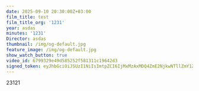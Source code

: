```yaml
---
date: 2025-09-10 20:30:00Z+03:00
film_title: test
film_title_org: '1231'
year: asdas
minutes: '1231'
Director: asdas
thumbnail: /img/og-default.jpg
feature_image: /img/og-default.jpg
show_watch_button: true
video_id: 6799329e49d585252f581311c19642d3
signed_token: eyJhbGciOiJSUzI1NiIsImtpZCI6IjMxMzAxMDQ4ZmE2NjkwNTllZmY1ZjFiNGFiNmQxOGMwIn0.eyJzdWIiOiI2Nzk5MzI5ZTQ5ZDU4NTI1MmY1ODEzMTFjMTk2NDJkMyIsImtpZCI6IjMxMzAxMDQ4ZmE2NjkwNTllZmY1ZjFiNGFiNmQxOGMwIiwiZXhwIjoiMTc1NzYyMjc4NCIsIm5iZiI6IjE3NTc1MzI3ODQifQ.C9JyPh1Mt6T4AUtcCZhoIKCmMn4gEbrKcyJnM057hroe8UsVzjIURsRWZ6lwaUsuUu2nI4KMgEd6aM1hs1ptQFOhx4VZciM4WuvEjIKrAnrr3mIpicTaXP1pEXvdEjj48sltSJj-25vUvDjnnRKXrILuccIclN6h8x9uzvKPYetW3SP_p_AeWNh0x8szbxE1TnsWP_6W3T2kHPVxnxAP1Rfgw09q9P7dG51yZ_BeiDc6CMjsYiRCl4ofA_fsH8yBe7ubt5MeVOpbDrnha_KK7Xy55CE_CFWk83rlvtRfQaGLnzTAzOh84U-kypKUXDqD7CSSVuzAbKq5DD7pYx_tHg
---
```

23121
